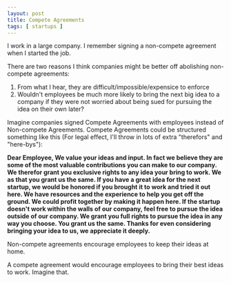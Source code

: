```yaml
---
layout: post
title: Compete Agreements
tags: [ startups ]
---
```


I work in a large company. I remember signing a non-compete agreement when I started the job.

There are two reasons I think companies might be better off abolishing non-compete agreements:

1. From what I hear, they are difficult/impossible/expensice to enforce
1. Wouldn't employees be much more likely to bring the next big idea to a company if they were not worried about being sued for pursuing the idea on their own later?

Imagine companies signed Compete Agreements with employees instead of Non-compete Agreements. Compete Agreements could be structured something like this (For legal effect, I'll throw in lots of extra "therefors" and "here-bys"):

**Dear Employee, We value your ideas and input. In fact we believe they are some of the most valuable contributions you can make to our company. We therefor grant you exclusive rights to any idea your bring to work. We as that you grant us the same. If you have a great idea for the next startup, we would be honored if you brought it to work and tried it out here. We have resources and the experience to help you get off the ground. We could profit together by making it happen here. If the startup doesn't work within the walls of our company, feel free to pursue the idea outside of our company. We grant you full rights to pursue the idea in any way you choose. You grant us the same. Thanks for even considering bringing your idea to us, we appreciate it deeply.**

Non-compete agreements encourage employees to keep their ideas at home.

A compete agreement would encourage employees to bring their best ideas to work. Imagine that.

